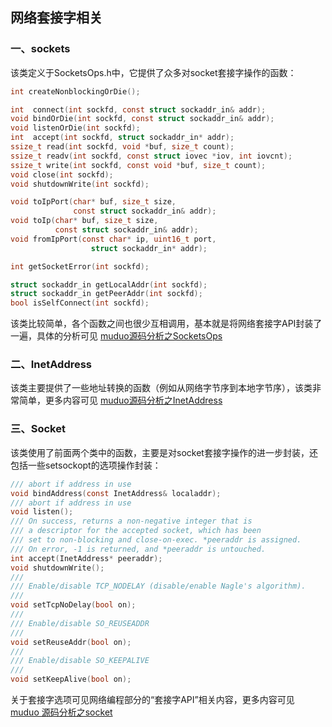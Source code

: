 ## 网络套接字相关

### 一、sockets
该类定义于SocketsOps.h中，它提供了众多对socket套接字操作的函数：
```c
int createNonblockingOrDie();

int  connect(int sockfd, const struct sockaddr_in& addr);
void bindOrDie(int sockfd, const struct sockaddr_in& addr);
void listenOrDie(int sockfd);
int  accept(int sockfd, struct sockaddr_in* addr);
ssize_t read(int sockfd, void *buf, size_t count);
ssize_t readv(int sockfd, const struct iovec *iov, int iovcnt);
ssize_t write(int sockfd, const void *buf, size_t count);
void close(int sockfd);
void shutdownWrite(int sockfd);

void toIpPort(char* buf, size_t size,
              const struct sockaddr_in& addr);
void toIp(char* buf, size_t size,
          const struct sockaddr_in& addr);
void fromIpPort(const char* ip, uint16_t port,
                  struct sockaddr_in* addr);

int getSocketError(int sockfd);

struct sockaddr_in getLocalAddr(int sockfd);
struct sockaddr_in getPeerAddr(int sockfd);
bool isSelfConnect(int sockfd);
```
该类比较简单，各个函数之间也很少互相调用，基本就是将网络套接字API封装了一遍，具体的分析可见 [muduo源码分析之SocketsOps](https://github.com/hujiese/Large-concurrent-serve/blob/master/19_muduo_SocketsOps/19_muduo_SocketsOps.md)

### 二、InetAddress 

该类主要提供了一些地址转换的函数（例如从网络字节序到本地字节序），该类非常简单，更多内容可见 [muduo源码分析之InetAddress](https://github.com/hujiese/Large-concurrent-serve/blob/master/20_muduo_InetAddress/20_muduo_InetAddress.md)

### 三、Socket

该类使用了前面两个类中的函数，主要是对socket套接字操作的进一步封装，还包括一些setsockopt的选项操作封装：
```c
/// abort if address in use
void bindAddress(const InetAddress& localaddr);
/// abort if address in use
void listen();
/// On success, returns a non-negative integer that is
/// a descriptor for the accepted socket, which has been
/// set to non-blocking and close-on-exec. *peeraddr is assigned.
/// On error, -1 is returned, and *peeraddr is untouched.
int accept(InetAddress* peeraddr);
void shutdownWrite();
///
/// Enable/disable TCP_NODELAY (disable/enable Nagle's algorithm).
///
void setTcpNoDelay(bool on);
///
/// Enable/disable SO_REUSEADDR
///
void setReuseAddr(bool on);
///
/// Enable/disable SO_KEEPALIVE
///
void setKeepAlive(bool on);
```
关于套接字选项可见网络编程部分的“套接字API”相关内容，更多内容可见 [muduo 源码分析之socket](https://github.com/hujiese/Large-concurrent-serve/blob/master/21_muduo_socket/muduo_socket.md)